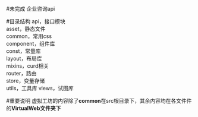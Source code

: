 #未完成
企业咨询api


#目录结构
api，接口模块  
asset，静态文件  
common，常用css  
component，组件库  
const，常量库  
layout，布局库  
mixins，curd相关  
router，路由  
store，变量存储  
utils，工具库
views，试图库


#重要说明
虚拟工坊的内容除了**common**在src根目录下，其余内容均在各文件件的**VirtualWeb文件夹下**
